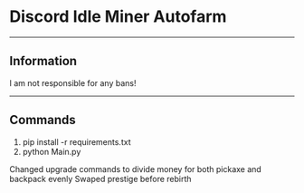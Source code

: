# Discord Idle Miner Autofarm
---

## Information
I am not responsible for any bans!

---
## Commands
1. pip install -r requirements.txt
2. python Main.py


Changed upgrade commands to divide money for both pickaxe and backpack evenly
Swaped prestige before rebirth
